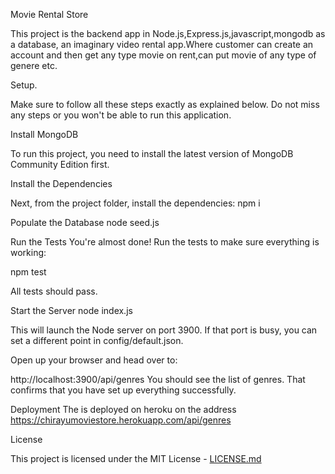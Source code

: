 Movie Rental Store

This project is the backend app in Node.js,Express.js,javascript,mongodb as a database, an imaginary video rental app.Where customer can create an account and then get any type movie on rent,can put movie of any type of genere etc.

Setup.

Make sure to follow all these steps exactly as explained below. Do not miss any steps or you won't be able to run this application.

Install MongoDB

To run this project, you need to install the latest version of MongoDB Community Edition first.

Install the Dependencies

Next, from the project folder, install the dependencies:
npm i

Populate the Database
node seed.js

Run the Tests
You're almost done! Run the tests to make sure everything is working:

npm test

All tests should pass.

Start the Server
node index.js

This will launch the Node server on port 3900. If that port is busy, you can set a different point in config/default.json.

Open up your browser and head over to:

http://localhost:3900/api/genres
You should see the list of genres. That confirms that you have set up everything successfully.

Deployment
The is deployed on heroku on the address https://chirayumoviestore.herokuapp.com/api/genres


License

This project is licensed under the MIT License - [LICENSE.md](LICENSE.md)

